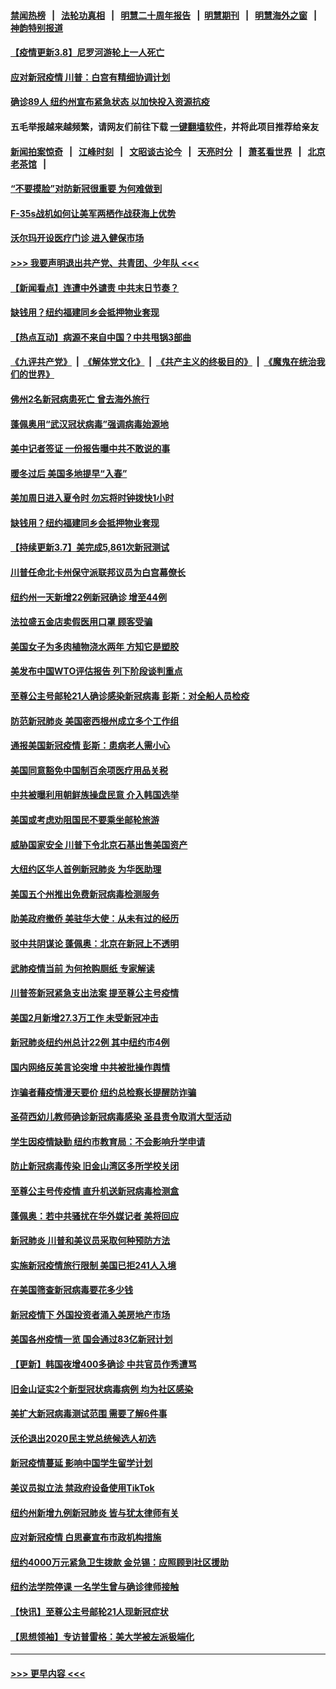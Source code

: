 #### [禁闻热榜](热点新闻.md?=0)  &nbsp;&nbsp;|&nbsp;&nbsp; [法轮功真相](https://github.com/gfw-breaker/truth/blob/master/README.md?=0) &nbsp;&nbsp;|&nbsp;&nbsp; [明慧二十周年报告](https://github.com/gfw-breaker/mh-reports/blob/master/README.md?=0) &nbsp;&nbsp;|&nbsp;&nbsp;[明慧期刊](https://github.com/gfw-breaker/mh-qikan) &nbsp;&nbsp;|&nbsp;&nbsp; [明慧海外之窗](https://github.com/gfw-breaker/mh-news/blob/master/README.md?=0) &nbsp;&nbsp;|&nbsp;&nbsp; [神韵特别报道](https://github.com/gfw-breaker/mh-news/blob/master/shenyun.md?=0)
#### [【疫情更新3.8】尼罗河游轮上一人死亡](../pages/nsc412/n11923562.md?t=03090431) 
#### [应对新冠疫情 川普：白宫有精细协调计划](../pages/nsc412/n11925128.md?t=03090431) 
#### [确诊89人  纽约州宣布紧急状态  以加快投入资源抗疫](../pages/nsc412/n11925077.md?t=03090431) 
#### 五毛举报越来越频繁，请网友们前往下载 [一键翻墙软件](https://github.com/gfw-breaker/ssr-accounts)，并将此项目推荐给亲友
#### [新闻拍案惊奇](https://github.com/gfw-breaker/banned-news/blob/master/pages/link4.md) &nbsp;&nbsp;|&nbsp;&nbsp; [江峰时刻](https://github.com/gfw-breaker/banned-news/blob/master/pages/link4.md) &nbsp;&nbsp;|&nbsp;&nbsp; [文昭谈古论今](https://github.com/gfw-breaker/banned-news/blob/master/pages/link4.md) &nbsp;&nbsp;|&nbsp;&nbsp; [天亮时分](https://github.com/gfw-breaker/banned-news/blob/master/pages/link4.md) &nbsp;&nbsp;|&nbsp;&nbsp; [萧茗看世界](https://github.com/gfw-breaker/banned-news/blob/master/pages/link4.md) &nbsp;&nbsp;|&nbsp;&nbsp; [北京老茶馆](https://github.com/gfw-breaker/banned-news/blob/master/pages/link4.md) &nbsp;&nbsp;|&nbsp;&nbsp; 
#### [“不要摸脸”对防新冠很重要 为何难做到](../pages/nsc412/n11916113.md?t=03090431) 
#### [F-35s战机如何让美军两栖作战获海上优势](../pages/nsc412/n11896520.md?t=03090431) 
#### [沃尔玛开设医疗门诊 进入健保市场](../pages/nsc412/n11923534.md?t=03090431) 
#### [>>> 我要声明退出共产党、共青团、少年队 <<<](https://github.com/begood0513/goodnews/blob/master/quit/letter.md) 
#### [【新闻看点】连遭中外谴责 中共末日节奏？](../pages/nsc412/n11923402.md?t=03090431) 
#### [缺钱用？纽约福建同乡会抵押物业套现](../pages/nsc412/n11923090.md?t=03090431) 
#### [【热点互动】病源不来自中国？中共甩锅3部曲](../pages/nsc412/n11923404.md?t=03090431) 
#### [《九评共产党》](https://github.com/begood0513/9ping.md/blob/master/README.md) &nbsp;|&nbsp; [《解体党文化》](../../../../jtdwh.md/blob/master/README.md)  &nbsp;|&nbsp; [《共产主义的终极目的》](../../../../gczydzjmd.md/blob/master/README.md) &nbsp;|&nbsp; [《魔鬼在统治我们的世界》](../../../../mgztzwmdsj.md/blob/master/README.md) 
#### [佛州2名新冠病患死亡 曾去海外旅行](../pages/nsc412/n11923309.md?t=03090431) 
#### [蓬佩奥用“武汉冠状病毒”强调病毒始源地](../pages/nsc412/n11923252.md?t=03090431) 
#### [美中记者签证 一份报告曝中共不敢说的事](../pages/nsc412/n11923242.md?t=03090431) 
#### [暖冬过后 美国多地提早“入春”](../pages/nsc412/n11923232.md?t=03090431) 
#### [美加周日进入夏令时 勿忘将时钟拨快1小时](../pages/nsc412/n11923222.md?t=03090431) 
#### [缺钱用？纽约福建同乡会抵押物业套现](../pages/nsc412/n11921870.md?t=03090431) 
#### [【持续更新3.7】美完成5,861次新冠测试](../pages/nsc412/n11921647.md?t=03090431) 
#### [川普任命北卡州保守派联邦议员为白宫幕僚长](../pages/nsc412/n11922507.md?t=03090431) 
#### [纽约州一天新增22例新冠确诊  增至44例](../pages/nsc412/n11922043.md?t=03090431) 
#### [法拉盛五金店卖假医用口罩  顾客受骗](../pages/nsc412/n11922036.md?t=03090431) 
#### [美国女子为多肉植物浇水两年 方知它是塑胶](../pages/nsc412/n11921742.md?t=03090431) 
#### [美发布中国WTO评估报告 列下阶段谈判重点](../pages/nsc412/n11921572.md?t=03090431) 
#### [至尊公主号邮轮21人确诊感染新冠病毒   彭斯：对全船人员检疫](../pages/nsc412/n11921909.md?t=03090431) 
#### [防范新冠肺炎 美国密西根州成立多个工作组](../pages/nsc412/n11921740.md?t=03090431) 
#### [通报美国新冠疫情 彭斯：患病老人需小心](../pages/nsc412/n11921714.md?t=03090431) 
#### [美国同意豁免中国制百余项医疗用品关税](../pages/nsc412/n11921400.md?t=03090431) 
#### [中共被曝利用朝鲜族操盘民意 介入韩国选举](../pages/nsc412/n11921006.md?t=03090431) 
#### [美国或考虑劝阻国民不要乘坐邮轮旅游](../pages/nsc412/n11921247.md?t=03090431) 
#### [威胁国家安全 川普下令北京石基出售美国资产](../pages/nsc412/n11921036.md?t=03090431) 
#### [大纽约区华人首例新冠肺炎  为华医助理](../pages/nsc412/n11921110.md?t=03090431) 
#### [美国五个州推出免费新冠病毒检测服务](../pages/nsc412/n11921001.md?t=03090431) 
#### [助美政府撤侨 美驻华大使：从未有过的经历](../pages/nsc412/n11920832.md?t=03090431) 
#### [驳中共阴谋论 蓬佩奥：北京在新冠上不透明](../pages/nsc412/n11920846.md?t=03090431) 
#### [武肺疫情当前 为何抢购厕纸 专家解读](../pages/nsc412/n11920844.md?t=03090431) 
#### [川普签新冠紧急支出法案 提至尊公主号疫情](../pages/nsc412/n11920654.md?t=03090431) 
#### [美国2月新增27.3万工作 未受新冠冲击](../pages/nsc412/n11920460.md?t=03090431) 
#### [新冠肺炎纽约州总计22例  其中纽约市4例](../pages/nsc412/n11919291.md?t=03090431) 
#### [国内网络反美言论突增 中共被批操作舆情](../pages/nsc412/n11919024.md?t=03090431) 
#### [诈骗者藉疫情漫天要价  纽约总检察长提醒防诈骗](../pages/nsc412/n11919284.md?t=03090431) 
#### [圣荷西幼儿教师确诊新冠病毒感染  圣县责令取消大型活动](../pages/nsc412/n11919383.md?t=03090431) 
#### [学生因疫情缺勤  纽约市教育局：不会影响升学申请](../pages/nsc412/n11919278.md?t=03090431) 
#### [防止新冠病毒传染   旧金山湾区多所学校关闭](../pages/nsc412/n11919366.md?t=03090431) 
#### [至尊公主号传疫情  直升机送新冠病毒检测盒](../pages/nsc412/n11919347.md?t=03090431) 
#### [蓬佩奥：若中共骚扰在华外媒记者 美将回应](../pages/nsc412/n11918836.md?t=03090431) 
#### [新冠肺炎 川普和美议员采取何种预防方法](../pages/nsc412/n11918395.md?t=03090431) 
#### [实施新冠疫情旅行限制 美国已拒241人入境](../pages/nsc412/n11918515.md?t=03090431) 
#### [在美国筛查新冠病毒要花多少钱](../pages/nsc412/n11918422.md?t=03090431) 
#### [新冠疫情下 外国投资者涌入美房地产市场](../pages/nsc412/n11918415.md?t=03090431) 
#### [美国各州疫情一览 国会通过83亿新冠计划](../pages/nsc412/n11918191.md?t=03090431) 
#### [【更新】韩国夜增400多确诊 中共官员作秀遭骂](../pages/nsc412/n11890652.md?t=03090431) 
#### [旧金山证实2个新型冠状病毒病例 均为社区感染](../pages/nsc412/n11918219.md?t=03090431) 
#### [美扩大新冠病毒测试范围 需要了解6件事](../pages/nsc412/n11917886.md?t=03090431) 
#### [沃伦退出2020民主党总统候选人初选](../pages/nsc412/n11917882.md?t=03090431) 
#### [新冠疫情蔓延 影响中国学生留学计划](../pages/nsc412/n11917952.md?t=03090431) 
#### [美议员拟立法 禁政府设备使用TikTok](../pages/nsc412/n11917577.md?t=03090431) 
#### [纽约州新增九例新冠肺炎 皆与犹太律师有关](../pages/nsc412/n11916367.md?t=03090431) 
#### [应对新冠疫情 白思豪宣布市政机构措施](../pages/nsc412/n11916356.md?t=03090431) 
#### [纽约4000万元紧急卫生拨款  金兑锡：应照顾到社区援助](../pages/nsc412/n11916337.md?t=03090431) 
#### [纽约法学院停课  一名学生曾与确诊律师接触](../pages/nsc412/n11916340.md?t=03090431) 
#### [【快讯】至尊公主号邮轮21人现新冠症状](../pages/nsc412/n11915968.md?t=03090431) 
#### [【思想领袖】专访普雷格：美大学被左派极端化](../pages/nsc412/n11811116.md?t=03090431) 

----
#### [ >>> 更早内容 <<< ](../indexes/nsc412-earlier.md)
